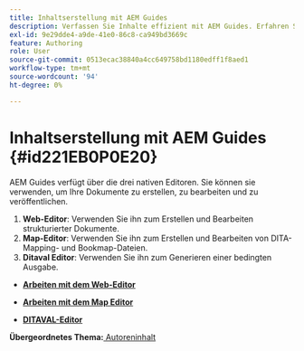 ```yaml
---
title: Inhaltserstellung mit AEM Guides
description: Verfassen Sie Inhalte effizient mit AEM Guides. Erfahren Sie, wie Sie Ihre Dokumente in AEM Guides erstellen, bearbeiten und veröffentlichen.
exl-id: 9e29dde4-a9de-41e0-86c8-ca949bd3669c
feature: Authoring
role: User
source-git-commit: 0513ecac38840a4cc649758bd1180edff1f8aed1
workflow-type: tm+mt
source-wordcount: '94'
ht-degree: 0%

---
```


# Inhaltserstellung mit AEM Guides {#id221EB0P0E20}

AEM Guides verfügt über die drei nativen Editoren. Sie können sie verwenden, um Ihre Dokumente zu erstellen, zu bearbeiten und zu veröffentlichen.

1. **Web-Editor**: Verwenden Sie ihn zum Erstellen und Bearbeiten strukturierter Dokumente.
1. **Map-Editor**: Verwenden Sie ihn zum Erstellen und Bearbeiten von DITA-Mapping- und Bookmap-Dateien.
1. **Ditaval Editor**: Verwenden Sie ihn zum Generieren einer bedingten Ausgabe.

- **[Arbeiten mit dem Web-Editor](web-editor.md)**

- **[Arbeiten mit dem Map Editor](map-editor.md)**

- **[DITAVAL-Editor](ditaval-editor.md)**


**Übergeordnetes Thema:**[ Autoreninhalt](authoring-content.md)
